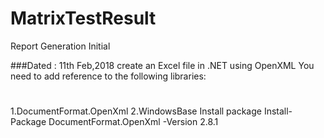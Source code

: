 # MatrixTestResult
Report Generation Initial

###Dated : 11th Feb,2018
create an Excel file in .NET using OpenXML
You need to add reference to the following libraries: 
#
1.DocumentFormat.OpenXml 
2.WindowsBase 
Install package 
Install-Package DocumentFormat.OpenXml -Version 2.8.1 
